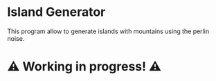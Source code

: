 # Island Generator

This program allow to generate islands with mountains using the perlin noise.

# ⚠️ Working in progress! ⚠️
